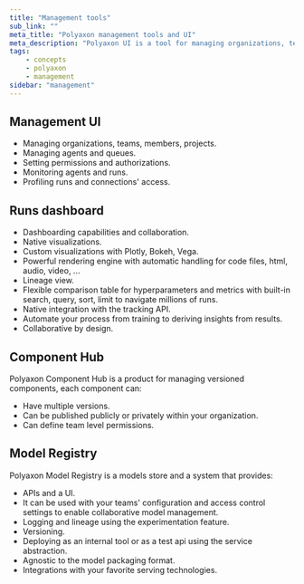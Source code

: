 ```yaml
---
title: "Management tools"
sub_link: ""
meta_title: "Polyaxon management tools and UI"
meta_description: "Polyaxon UI is a tool for managing organizations, teams, projects, agents, runs..."
tags:
    - concepts
    - polyaxon
    - management
sidebar: "management"
---
```


## Management UI

 * Managing organizations, teams, members, projects.
 * Managing agents and queues.
 * Setting permissions and authorizations.
 * Monitoring agents and runs.
 * Profiling runs and connections' access.
 
## Runs dashboard
 
 * Dashboarding capabilities and collaboration.
 * Native visualizations.
 * Custom visualizations with Plotly, Bokeh, Vega.
 * Powerful rendering engine with automatic handling for code files, html, audio, video, ...
 * Lineage view.
 * Flexible comparison table for hyperparameters and metrics with built-in search, query, sort, limit to navigate millions of runs.
 * Native integration with the tracking API.
 * Automate your process from training to deriving insights from results.
 * Collaborative by design.  

## Component Hub

Polyaxon Component Hub is a product for managing versioned components, each component can:
 * Have multiple versions.
 * Can be published publicly or privately within your organization.
 * Can define team level permissions.

## Model Registry

Polyaxon Model Registry is a models store and a system that provides:
 * APIs and a UI.
 * It can be used with your teams' configuration and access control settings to enable collaborative model management.
 * Logging and lineage using the experimentation feature.
 * Versioning.
 * Deploying as an internal tool or as a test api using the service abstraction.
 * Agnostic to the model packaging format.
 * Integrations with your favorite serving technologies.

